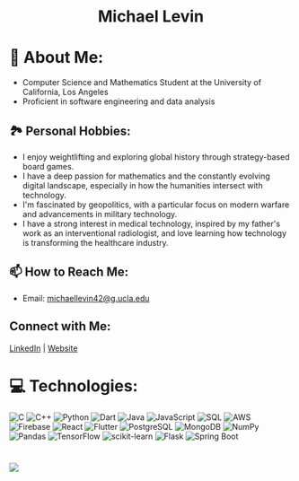 <div align="center">

# Michael Levin

</div>

# 💫 About Me:
- Computer Science and Mathematics Student at the University of California, Los Angeles
- Proficient in software engineering and data analysis

## 🏞️ Personal Hobbies:
- I enjoy weightlifting and exploring global history through strategy-based board games.
- I have a deep passion for mathematics and the constantly evolving digital landscape, especially in how the humanities intersect with technology.
- I'm fascinated by geopolitics, with a particular focus on modern warfare and advancements in military technology.
- I have a strong interest in medical technology, inspired by my father's work as an interventional radiologist, and love learning how technology is transforming the healthcare industry.

## 📫 How to Reach Me:
- Email: michaellevin42@g.ucla.edu

## Connect with Me:
[LinkedIn](https://www.linkedin.com/in/mikelevin-/) | [Website](https://levinm.dev/)

# 💻 Technologies:
![C](https://img.shields.io/badge/c-%2300599C.svg?style=for-the-badge&logo=c&logoColor=white) ![C++](https://img.shields.io/badge/c++-%2300599C.svg?style=for-the-badge&logo=c%2B%2B&logoColor=white) ![Python](https://img.shields.io/badge/python-3670A0?style=for-the-badge&logo=python&logoColor=ffdd54) ![Dart](https://img.shields.io/badge/dart-%230175C2.svg?style=for-the-badge&logo=dart&logoColor=white) ![Java](https://img.shields.io/badge/java-%23ED8B00.svg?style=for-the-badge&logo=openjdk&logoColor=white) ![JavaScript](https://img.shields.io/badge/javascript-%23323330.svg?style=for-the-badge&logo=javascript&logoColor=%23F7DF1E) ![SQL](https://img.shields.io/badge/sql-%2307405e.svg?style=for-the-badge&logo=sqlite&logoColor=white) ![AWS](https://img.shields.io/badge/AWS-%23FF9900.svg?style=for-the-badge&logo=amazon-aws&logoColor=white) ![Firebase](https://img.shields.io/badge/firebase-%23039BE5.svg?style=for-the-badge&logo=firebase) ![React](https://img.shields.io/badge/react-%2320232a.svg?style=for-the-badge&logo=react&logoColor=%2361DAFB) ![Flutter](https://img.shields.io/badge/flutter-%2302569B.svg?style=for-the-badge&logo=flutter&logoColor=white) ![PostgreSQL](https://img.shields.io/badge/postgres-%23316192.svg?style=for-the-badge&logo=postgresql&logoColor=white) ![MongoDB](https://img.shields.io/badge/MongoDB-%234ea94b.svg?style=for-the-badge&logo=mongodb&logoColor=white) ![NumPy](https://img.shields.io/badge/numpy-%23013243.svg?style=for-the-badge&logo=numpy&logoColor=white) ![Pandas](https://img.shields.io/badge/pandas-%23150458.svg?style=for-the-badge&logo=pandas&logoColor=white) ![TensorFlow](https://img.shields.io/badge/TensorFlow-%23FF6F00.svg?style=for-the-badge&logo=TensorFlow&logoColor=white) ![scikit-learn](https://img.shields.io/badge/scikit--learn-%23F7931E.svg?style=for-the-badge&logo=scikit-learn&logoColor=white) ![Flask](https://img.shields.io/badge/flask-%23000.svg?style=for-the-badge&logo=flask&logoColor=white) ![Spring Boot](https://img.shields.io/badge/spring%20boot-%236DB33F.svg?style=for-the-badge&logo=springboot&logoColor=white)

#
![](https://github-readme-stats.vercel.app/api/top-langs/?username=MichaelLevin5908&theme=dark&hide_border=false&include_all_commits=true&count_private=true&layout=compact)
